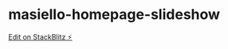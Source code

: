 # masiello-homepage-slideshow

[Edit on StackBlitz ⚡️](https://stackblitz.com/edit/masiello-homepage-slideshow)